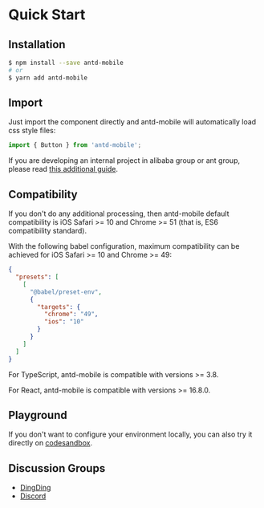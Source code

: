 # Quick Start

## Installation

```bash
$ npm install --save antd-mobile
# or
$ yarn add antd-mobile
```

## Import

Just import the component directly and antd-mobile will automatically load css style files:

```js
import { Button } from 'antd-mobile';
```

If you are developing an internal project in alibaba group or ant group, please read [this additional guide](https://yuque.antfin.com/antd-mobile/kfcgs3/md4or5).

## Compatibility

If you don't do any additional processing, then antd-mobile default compatibility is iOS Safari >= 10 and Chrome >= 51 (that is, ES6 compatibility standard).

With the following babel configuration, maximum compatibility can be achieved for iOS Safari >= 10 and Chrome >= 49:

```json
{
  "presets": [
    [
      "@babel/preset-env",
      {
        "targets": {
          "chrome": "49",
          "ios": "10"
        }
      }
    ]
  ]
}
```

For TypeScript, antd-mobile is compatible with versions >= 3.8.

For React, antd-mobile is compatible with versions >= 16.8.0.

## Playground

If you don't want to configure your environment locally, you can also try it directly on [codesandbox](https://codesandbox.io/s/antd-mobile-snrxr?file=/package.json).

## Discussion Groups

- [DingDing](https://gw.alipayobjects.com/mdn/rms_25513e/afts/img/A*hBjlR4nUWjkAAAAAAAAAAAAAARQnAQ)
- [Discord](https://discord.gg/jmNvw4WFYn)
